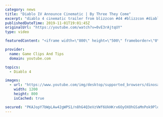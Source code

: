 ```yaml
---
category: news
title: "Diablo IV Announce Cinematic | By Three They Come"
excerpt: "diablo 4 cinematic trailer from blizzcon #d4 #blizzcon #diablo."
publishedDateTime: 2019-11-01T19:01:45Z
originalUrl: "https://youtube.com/watch?v=0vE3rAjtqUY"
type: video

featuredContent: "<iframe width=\"800\" height=\"500\" frameborder=\"0\" src=\"https://www.youtube.com/embed/0vE3rAjtqUY\" allow=\"accelerometer; autoplay; encrypted-media; gyroscope; picture-in-picture\" allowfullscreen></iframe>"

provider:
  name: Game Clips And Tips
  domain: youtube.com

topics:
  - Diablo 4

images:
  - url: "https://www.youtube.com/img/desktop/supported_browsers/dinosaur.png"
    width: 1200
    height: 800
    isCached: true

secured: "PKAJopY7bWpLAw42gWPS1/n8hG4Q3eVzVWf6UkHKrx6OyOXOhGSaMnPok9PloIKSTEwYlD3gPjOJg/TlVOADvuBxCHdR9ThY0xWlZRRSMp8ld4LkW35rKSnxLZRI2B1+s3m966Si67nBfuDVUC0+Qa3qDEUMJTCxvOkHbuE8tR5pPFJ+ThVdXGcDr+N/lh8IMguHJyi7pVx8OyH2uFAojSJ/Sb0TidDzk0OqBHrQjYCtnNzfV07zAF/3e/M2c4XB+B2ddoyxzYoXfPESwCwLAfkZURXD8ZlmOME24LFBWY9srfLV4/LPteOMRxFw3ch9ILWMr/m+vACG+Dqbp5ubn+Lm1TLCv06JfdWqcbuiimcw1mYv9G5X6nbQ5rvn/FdTEwBVsjqOXzV8+RcaUT6OtA==;TYQmxaIqBk3qZjYRCTcFbg=="
---
```


